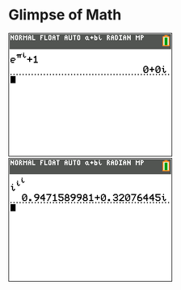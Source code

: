 # Glimpse of Math

[![](repo/Vastleggen%209.png)](https://en.wikipedia.org/wiki/Euler%27s_identity)
[![](repo/Vastleggen%2010.png)](https://en.wikipedia.org/wiki/Complex_number)
